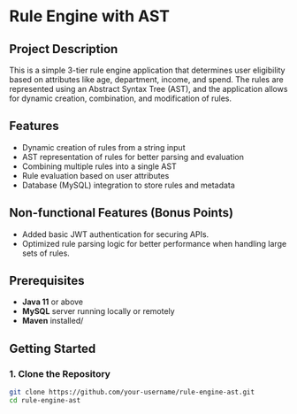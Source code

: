 # Rule Engine with AST

## Project Description
This is a simple 3-tier rule engine application that determines user eligibility based on attributes like age, department, income, and spend. The rules are represented using an Abstract Syntax Tree (AST), and the application allows for dynamic creation, combination, and modification of rules.

## Features
- Dynamic creation of rules from a string input
- AST representation of rules for better parsing and evaluation
- Combining multiple rules into a single AST
- Rule evaluation based on user attributes
- Database (MySQL) integration to store rules and metadata

## Non-functional Features (Bonus Points)
- Added basic JWT authentication for securing APIs.
- Optimized rule parsing logic for better performance when handling large sets of rules.
  
## Prerequisites
- **Java 11** or above
- **MySQL** server running locally or remotely
- **Maven** installed/

## Getting Started

### 1. Clone the Repository
```bash
git clone https://github.com/your-username/rule-engine-ast.git
cd rule-engine-ast

